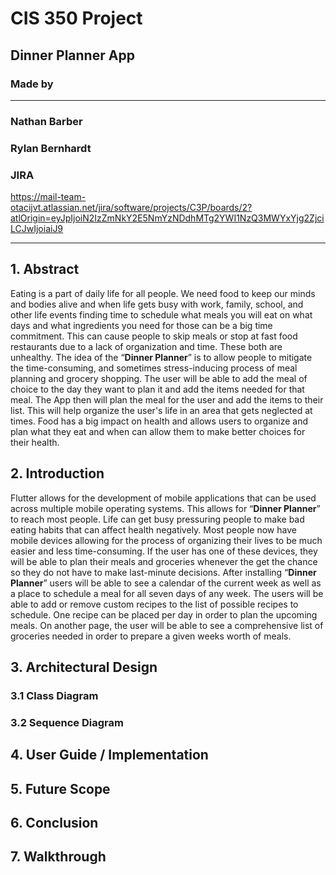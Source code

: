 # CIS 350 Project

## Dinner Planner App

### Made by

---

### Nathan Barber

### Rylan Bernhardt

### JIRA

https://mail-team-otacijvt.atlassian.net/jira/software/projects/C3P/boards/2?atlOrigin=eyJpIjoiN2IzZmNkY2E5NmYzNDdhMTg2YWI1NzQ3MWYxYjg2ZjciLCJwIjoiaiJ9

---

## 1. Abstract

Eating is a part of daily life for all people. We need food to keep our minds and bodies alive and when life gets busy with work, family, school, and other life events finding time to schedule what meals you will eat on what days and what ingredients you need for those can be a big time commitment. This can cause people to skip meals or stop at fast food restaurants due to a lack of organization and time. These both are unhealthy. The idea of the “**Dinner Planner**” is to allow people to mitigate the time-consuming, and sometimes stress-inducing process of meal planning and grocery shopping. The user will be able to add the meal of choice to the day they want to plan it and add the items needed for that meal. The App then will plan the meal for the user and add the items to their list. This will help organize the user's life in an area that gets neglected at times. Food has a big impact on health and allows users to organize and plan what they eat and when can allow them to make better choices for their health.

## 2. Introduction

Flutter allows for the development of mobile applications that can be used across multiple mobile operating systems. This allows for “**Dinner Planner**” to reach most people. Life can get busy pressuring people to make bad eating habits that can affect health negatively. Most people now have mobile devices allowing for the process of organizing their lives to be much easier and less time-consuming. If the user has one of these devices, they will be able to plan their meals and groceries whenever the get the chance so they do not have to make last-minute decisions. After installing “**Dinner Planner**” users will be able to see a calendar of the current week as well as a place to schedule a meal for all seven days of any week.  The users will be able to add or remove custom recipes to the list of possible recipes to schedule.  One recipe can be placed per day in order to plan the upcoming meals.  On another page, the user will be able to see a comprehensive list of groceries needed in order to prepare a given weeks worth of meals.

## 3. Architectural Design

### 3.1 Class Diagram

### 3.2 Sequence Diagram

## 4. User Guide / Implementation

## 5. Future Scope

## 6. Conclusion

## 7. Walkthrough
